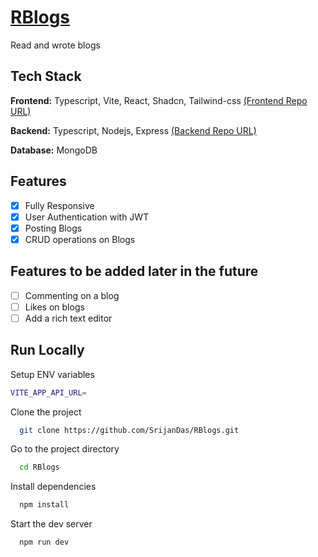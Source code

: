 # [RBlogs](https://r-blogs-frontend.vercel.app/)

Read and wrote blogs

## Tech Stack

**Frontend:** Typescript, Vite, React, Shadcn, Tailwind-css [(Frontend Repo URL)](https://github.com/SrijanDas/RBlogs)

**Backend:** Typescript, Nodejs, Express [(Backend Repo URL)](https://github.com/SrijanDas/RBlogs-api)

**Database:** MongoDB

## Features

-   [x] Fully Responsive
-   [x] User Authentication with JWT
-   [x] Posting Blogs
-   [x] CRUD operations on Blogs

## Features to be added later in the future

-   [ ] Commenting on a blog
-   [ ] Likes on blogs
-   [ ] Add a rich text editor

## Run Locally

Setup ENV variables

```bash
VITE_APP_API_URL=
```

Clone the project

```bash
  git clone https://github.com/SrijanDas/RBlogs.git
```

Go to the project directory

```bash
  cd RBlogs
```

Install dependencies

```bash
  npm install
```

Start the dev server

```bash
  npm run dev
```
